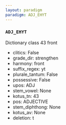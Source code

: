 ```yaml
---
layout: paradigm
paradigm: ADJ_EHYT
---
```

### ` ADJ_EHYT `

Dictionary class 43 front
* clitics: False
* grade_dir: strengthen
* harmony: front
* suffix_regex: yt
* plurale_tantum: False
* possessive: False
* upos: ADJ
* stem_vowel: None
* kotus_tn: 43
* pos: ADJECTIVE
* stem_diphthong: None
* kotus_av: None
* deletion: t
